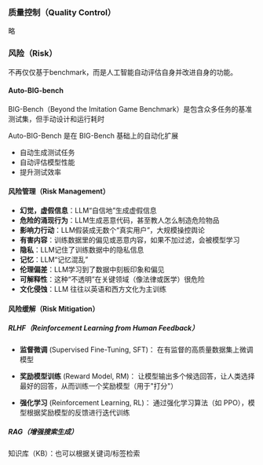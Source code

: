 ### 质量控制（Quality Control）
略

### 风险（Risk）

不再仅仅基于benchmark，而是人工智能自动评估自身并改进自身的功能。

#### Auto-BIG-bench

BIG-Bench（Beyond the Imitation Game Benchmark）是包含众多任务的基准测试集，但手动设计和运行耗时

Auto-BIG-Bench 是在 BIG-Bench 基础上的自动化扩展
- 自动生成测试任务
- 自动评估模型性能
- 提升测试效率

#### 风险管理（Risk Management）
- **幻觉，虚假信息**：LLM“自信地”生成虚假信息
- **危险的涌现行为**：LLM生成恶意代码，甚至教人怎么制造危险物品
- **影响力行动**：LLM假装成无数个“真实用户”，大规模操控舆论
- **有害内容**：训练数据里的偏见或恶意内容，如果不加过滤，会被模型学习
- **隐私**：LLM记住了训练数据中的隐私信息
- **记忆**：LLM“记忆混乱”
- **伦理偏差**：LLM学习到了数据中刻板印象和偏见
- **可解释性**：这种“不透明”在关键领域（像法律或医学）很危险
- **文化侵蚀**：LLM 往往以英语和西方文化为主训练

#### 风险缓解（Risk Mitigation）

##### RLHF（Reinforcement Learning from Human Feedback）

- **监督微调** (Supervised Fine-Tuning, SFT)：
  在有监督的高质量数据集上微调模型

- **奖励模型训练** (Reward Model, RM)：
  让模型输出多个候选回答，让人类选择最好的回答，从而训练一个奖励模型（用于"打分"）

- **强化学习** (Reinforcement Learning, RL)：
  通过强化学习算法（如 PPO），模型根据奖励模型的反馈进行迭代训练


##### RAG（增强搜索生成）
知识库（KB）：也可以根据关键词/标签检索